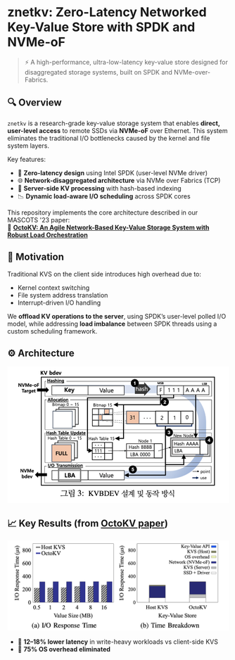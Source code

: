 # znetkv: Zero-Latency Networked Key-Value Store with SPDK and NVMe-oF

> ⚡ A high-performance, ultra-low-latency key-value store designed for disaggregated storage systems, built on SPDK and NVMe-over-Fabrics.

## 🔍 Overview

`znetkv` is a research-grade key-value storage system that enables **direct, user-level access** to remote SSDs via **NVMe-oF** over Ethernet. This system eliminates the traditional I/O bottlenecks caused by the kernel and file system layers.

Key features:

- 🚀 **Zero-latency design** using Intel SPDK (user-level NVMe driver)
- 🌐 **Network-disaggregated architecture** via NVMe over Fabrics (TCP)
- 🧠 **Server-side KV processing** with hash-based indexing
- 📉 **Dynamic load-aware I/O scheduling** across SPDK cores

This repository implements the core architecture described in our MASCOTS '23 paper:  
📄 **[OctoKV: An Agile Network-Based Key-Value Storage System with Robust Load Orchestration](https://doi.org/10.1109/MASCOTS57801.2023.00019)**

## 🧪 Motivation

Traditional KVS on the client side introduces high overhead due to:
- Kernel context switching
- File system address translation
- Interrupt-driven I/O handling

We **offload KV operations to the server**, using SPDK’s user-level polled I/O model, while addressing **load imbalance** between SPDK threads using a custom scheduling framework.

## ⚙️ Architecture

<img src="doc/img/VNetKV_Architecture.png" width="600"/>




## 📈 Key Results (from [OctoKV paper](https://github.com/lass-lab/octokv))


<img src="doc/img/VNetKV_ExperimentResult.png" width="600"/>


- 🧊 **12–18% lower latency** in write-heavy workloads vs client-side KVS
- 🎯 **75% OS overhead eliminated**




